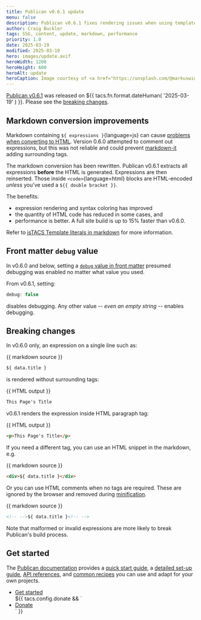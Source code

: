 ```yaml
---
title: Publican v0.6.1 update
menu: false
description: Publican v0.6.1 fixes rendering issues when using template literal expressions in markdown content.
author: Craig Buckler
tags: SSG, content, update, markdown, performance
priority: 1.0
date: 2025-03-19
modified: 2025-03-19
hero: images/update.avif
heroWidth: 1200
heroHeight: 600
heroAlt: update
heroCaption: Image courtesy of <a href="https://unsplash.com/@markuswinkler">Markus Winkler</a>
---
```


[Publican v0.6.1](https://www.npmjs.com/package/publican) was released on <time datetime="${{ tacs.fn.format.dateISO( '2025-03-19' ) }}">${{ tacs.fn.format.dateHuman( '2025-03-19' ) }}</time>. Please see the [breaking changes](#breaking-changes).


## Markdown conversion improvements

Markdown containing `${ expressions }`{language=js} can cause [problems when converting to HTML](--ROOT--news/publican-0.6.0-update/#markdown-conversion-complexities). Version 0.6.0 attempted to comment out expressions, but this was not reliable and could prevent [markdown-it](https://www.npmjs.com/package/markdown-it) adding surrounding tags.

The markdown conversion has been rewritten. Publican v0.6.1 extracts all expressions **before** the HTML is generated. Expressions are then reinserted. Those inside `<code>`{language=html} blocks are HTML-encoded *unless* you've used a <code>$&#123;&#123; double bracket &#125;&#125;</code>.

The benefits:

* expression rendering and syntax coloring has improved
* the quantity of HTML code has reduced in some cases, and
* performance is better. A full site build is up to 15% faster than v0.6.0.

Refer to [jsTACS Template literals in markdown](--ROOT--docs/setup/jstacs/#template-literals-in-markdown) for more information.


## Front matter `debug` value

In v0.6.0 and below, setting a [`debug` value in front matter](--ROOT--docs/reference/front-matter/#debug) presumed debugging was enabled no matter what value you used.

From v0.6.1, setting:

```js
debug: false
```

disables debugging. Any other value -- *even an empty string* -- enables debugging.


## Breaking changes

In v0.6.0 only, an expression on a single line such as:

{{ markdown source }}
```md
${ data.title }
```

is rendered without surrounding tags:

{{ HTML output }}
```html
This Page's Title
```

v0.6.1 renders the expression inside HTML paragraph tag:

{{ HTML output }}
```html
<p>This Page's Title</p>
```

If you need a different tag, you can use an HTML snippet in the markdown, e.g.

{{ markdown source }}
```md
<div>${ data.title }</div>
```

Or you can use HTML comments when no tags are required. These are ignored by the browser and removed during [minification](--ROOT--docs/reference/publican-options/#html-minification).

{{ markdown source }}
```md
<!-- -->${ data.title }<!-- -->
```

Note that malformed or invalid expressions are more likely to break Publican's build process.


## Get started

The [Publican documentation](--ROOT--docs/) provides a [quick start guide](--ROOT--docs/quickstart/concepts/), a [detailed set-up guide](--ROOT--docs/setup/content/), [API references](--ROOT--docs/reference/publican-options/), and [common recipes](--ROOT--docs/recipe/) you can use and adapt for your own projects.

<ul class="flexcenter">
  <li><a href="--ROOT--docs/quickstart/concepts/" class="button">Get started</a></li>
  ${{ tacs.config.donate && `<li><a href="${ tacs.config.donate }" class="button">Donate</a></li>` }}
</ul>
